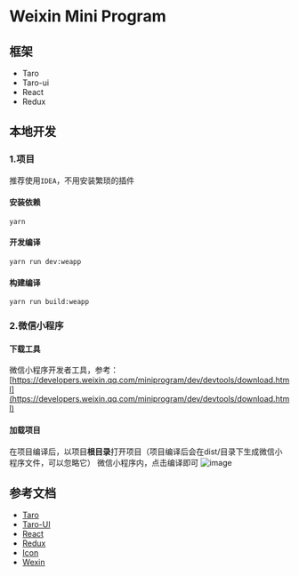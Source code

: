 # Weixin Mini Program

## 框架
- Taro
- Taro-ui
- React
- Redux

## 本地开发
### 1.项目
推荐使用`IDEA`，不用安装繁琐的插件
#### 安装依赖
```
yarn
```
#### 开发编译
```
yarn run dev:weapp
```
#### 构建编译
```
yarn run build:weapp
```

### 2.微信小程序
#### 下载工具
微信小程序开发者工具，参考：[https://developers.weixin.qq.com/miniprogram/dev/devtools/download.html](https://developers.weixin.qq.com/miniprogram/dev/devtools/download.html)
#### 加载项目
在项目编译后，以项目**根目录**打开项目（项目编译后会在dist/目录下生成微信小程序文件，可以忽略它）
微信小程序内，点击编译即可
![image](https://github.com/rainlf/weixin-mp/assets/10525928/0615cb3f-cede-49a6-8a0c-1f6a50914e16)


## 参考文档
- [Taro](https://docs.taro.zone/docs/)
- [Taro-UI](https://taro-ui.jd.com/#/docs/introduction)
- [React](https://zh-hans.react.dev/learn)
- [Redux](https://redux-toolkit.js.org/introduction/getting-started)
- [Icon](https://www.iconfont.cn/search/index)
- [Wexin](https://developers.weixin.qq.com/miniprogram/dev/framework/)

